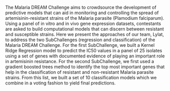 The Malaria DREAM Challenge aims to crowdsource the development of predictive models that can aid in monitoring and controlling the spread of artemisinin-resistant strains of the Malaria parasite (Plamodium falciparum). Using a panel of in vitro and in vivo gene expression datasets, contestants are asked to build computational models that can discern between resistant and susceptible strains. Here we present the approaches of our team, Lylat, to address the two SubChallenges (regression and classification) of the Malaria DREAM Challenge. For the first SubChallenge, we built a Kernel Ridge Regression model to predict the IC50 values in a panel of 25 isolates using a set of genes with documented evidence of playing an important role in artemisinin resistance. For the second SubChallenge, we first used a gradient boosted trees method to identify the top most important genes that help in the classification of resistant and non-resistant Malaria parasite strains. From this list, we built a set of 10 classification models which we combine in a voting fashion to yield final predictions.